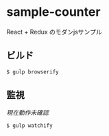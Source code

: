 # sample-counter
React + Redux のモダンjsサンプル

## ビルド
```sh
$ gulp browserify
```

## 監視
 *現在動作未確認*
```sh
$ gulp watchify
```
